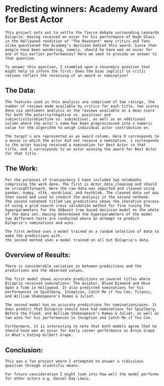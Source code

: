 # Predicting winners: Academy Award for Best Actor

    This project sets out to settle the fierce debate surrounding Leonardo DiCaprio. Having received an oscar for his performance of Hugh Glass in the Hollywood rendition of "The Revenant" many critics and fans alike questioned the Academy's decision behind this award. Since then people have been wondering, namely, should he have won an oscar for one of his earlier performances? Here we seek to provide an answer to that question.

    To answer this question, I stumbled upon a secondary question that might help to inform the first: Does the bias implicit in critic reviews reflect the receiving of an award or nomination?




## The Data:

    The features used in this analysis are comprised of two ratings, the number of reviews made available by critics for each title, two scores done via sentiment analysis on the reviews available as a mean score for both the polarity(negative vs. positive) and subjectivity(objective vs. subjective), as well as an additional column where the actor's name has been preproccessed into a numeric value for the algorithm to weigh individual actor contribution on.

    The target's are represented as an award column. Here 0 corresponds to a movie in which the actor did not receive a nomination, 1 corresponds to the actor having received a nomination for Best Actor in that title, and 2 corresponds to an actor winning the award for Best Actor for that title.




## The Work:

    For the purposes of transparency I have included two notebooks comprising the work done. The first is Actor_data_cleaning and should be straightforward. Here the raw data was imported and cleaned using pandas, numpy, nltk, wordcloud, and textblob. The cleaned data set was then saved and used to conduct the analysis in the second notbook.
    The second notebook titled Leo_predictions shows the iterative process of using a grid search cross validation method for fine tuning the hyperparameters for the XGBoost tree based decision model on the whole of the data set. Having determined the hyperparameters of the model two different tests are conducted where an attempt to predict DiCaprio's nominations and wins.

    The first method uses a model trained on a random selection of data to make the predictions with.
    the second method uses a model trained on all but DiCaprio's data.




## Overview of Results:

    There is considerable variation in between predictions and the predictions and the observed values.

    The first model shows accurate predictions on several titles where DiCaprio received nominations: The Aviator, Blood Diamond and Once Upon a Time in Hollywood. It also predicted nominations for his performances in Spielberg, Inception, Catch Me if You Can, Titanic, and William Shakespeare's Romeo & Juliet.

    The second model has no accurate predictions for nominations/wins. It does predict that DiCaprio should have had nominations for Spielberg, Before the Flood, and William Shakespeare's Romeo & Juliet, as well as two wins for his performances in Inception and Catch Me if You Can.

    Furthermore, it is interesting to note that both models agree that he should have won an oscar for early career performance as Arnie Grape in What's Eating Gilbert Grape.




## Conclusion:
    This was a fun project where I attempted to answer a ridiculous question through scientific means.

    For future consideration I might look into how well the model performs for other actors e.g. Daniel Day-Lewis.
